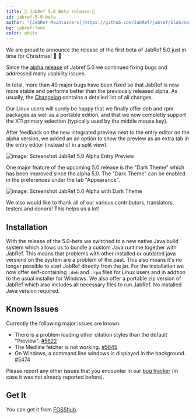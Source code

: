 ```yaml
---
title: 🎄 JabRef 5.0 Beta release 🎄
id: jabref-5-0-beta
author: '[JabRef Maintainers](https://github.com/JabRef/jabref/blob/main/MAINTAINERS)'
bg: jabref-font
color: white
---
```


We are proud to announce the release of the first beta of JabRef 5.0 just in time for Christmas! 🚀 🎄

Since the [alpha release](http://blog.jabref.org/#august-27-2019-%E2%80%93-jabcon-2019-jabref-5-0-alpha-release) of Jabref 5.0 we continued fixing bugs and addressed many usability issues.

In total, more than 40 major bugs have been fixed so that JabRef is now more stable and performs better than the previously released alpha.
As usually, the [Changelog](https://github.com/JabRef/jabref/blob/v5.0-beta/CHANGELOG.md) contains a detailed list of all changes.

Our Linux users will surely be happy that we finally offer deb and rpm packages as well as a portable edition, and that we now completly support the X11 primary selection (typically used by the middle mouse key).

After feedback on the new integrated preview next to the entry editor on the alpha version, we added an an option to show the preview as an extra tab in the entry editor (instead of in a split view).

![image: Screenshot JabRef 5.0 Alpha Entry Preview](/img/blog/jabref-preview-tab.png)

One major feature of the upcoming 5.0 release is the "Dark Theme" which has been improved since the alpha 5.0. The "Dark Theme" can be enabled in the preferences under the tab "Appearance".

![image: Screenshot JabRef 5.0 Alpha with Dark Theme](/img/blog/jabref-dark-theme.png)

We also would like to thank all of our various contributors, translators, testers and donors! This helps us a lot!

## Installation

With the release of the 5.0-beta we switched to a new native Java build system which allows us to bundle a custom Java runtime together with JabRef.
This means that problems with other installed or outdated java versions on the system are a problem of the past. This also means it's no longer possible to start JabRef directly from the jar.
For the installation we now offer self-containing `.deb` and `.rpm` files for Linux users and in addtion to the usual installer for Windows.
We also offer a portable zip version of JabRef which also includes all necessary files to run JabRef.
No installed Java version required.

## Known Issues

Currently the following major issues are known:

- There is a problem loading other citation styles than the default "Preview". [#5622](https://github.com/JabRef/jabref/issues/5622)
- The Medline fetcher is not working. [#5645](https://github.com/JabRef/jabref/issues/5645)
- On Windows, a command line windows is displayed in the background. [#5474](https://github.com/JabRef/jabref/issues/5474)

Please report any other issues that you encounter in our [bug tracker](https://github.com/JabRef/jabref/issues) (in case it was not already reported before).

## Get It

You can get it from [FOSShub](https://www.fosshub.com/JabRef-old.html).
